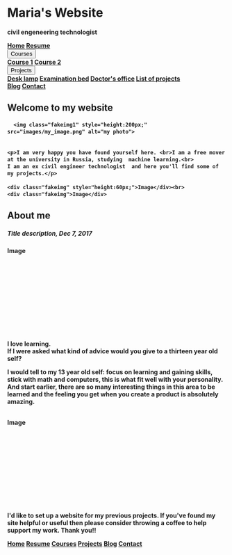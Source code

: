 

<html>
<head>
<meta name="viewport" content="width=device-width, initial-scale=1">
<link rel="stylesheet" href="https://cdnjs.cloudflare.com/ajax/libs/font-awesome/4.7.0/css/font-awesome.min.css">
<link rel="stylesheet" type="text/css" href="main.css">
</head>

<body id="Homepage">



<div class="header">
  <h1>Maria's Website</h1>
  <p><strong>civil engeneering technologist
<!--     </p> -->
<!--   <p>A <b>responsive</b> website created by me.</p> -->
<!-- </div> -->

<div class="navbar">
  <a href="Homepage.html">Home</a>
  <a href="Resume.html">Resume</a>
  <div class="subnav">
    <button class="subnavbtn" href="Courses.html">Courses <i class="fa fa-caret-down"></i></button>
    <div class="subnav-content">
      <a href="Courses.html">Course 1</a>
      <a href="Courses.html">Course 2</a>
    </div>
  </div> 
  <div class="subnav">
    <button class="subnavbtn">Projects <i class="fa fa-caret-down"></i></button>
    <div class="subnav-content">
      <a href="https://www.revitcity.com/downloads.php?action=view&object_id=20153">Desk lamp</a>
      <a href="https://www.revitcity.com/downloads.php?action=view&object_id=20243">Examination bed</a>
      <a href="https://yadi.sk/d/a9haxyjFByM14Q">Doctor's office</a>
      <a href="Projects.html">List of projects</a>
    </div>
  </div>
  <a href="Blog.html">Blog</a>
  <a href="Contact.html">Contact</a>
</div>

<section class="container">
<div class="row">
  <div class="side">
    <h2>Welcome to my website</h2>
<!--     <h5>Photo of me:</h5> -->
    
      <img class="fakeimg1" style="height:200px;" src="images/my_image.png" alt="my photo">
    
    
    <p>I am very happy you have found yourself here. <br>I am a free mover at the university in Russia, studying  machine learning.<br>
    I am an ex civil engineer technologist  and here you'll find some of my projects.</p>

    <div class="fakeimg" style="height:60px;">Image</div><br>
    <div class="fakeimg">Image</div>
  </div>
  <div class="main">
    <h2>About me</h2>
    <h5>Title description, Dec 7, 2017</h5>
    <div class="fakeimg" style="height:200px;">Image</div>
    <p>I love learning. <br> If I were asked what kind of advice would you give to a thirteen year old self?</p>
    <p>I would tell to my 13 year old self: focus on learning and gaining skills, stick with math and computers, this is what fit well with your personality. And start earlier, there are so many interesting things in this area to be learned and the feeling you get when you create a product is absolutely amazing.</p>
    <br>
<!--     <h2>TITLE HEADING</h2>
    <h5>Title description, Sep 2, 2017</h5> -->
    <div class="fakeimg" style="height:200px;">Image</div>
    <p>I'd like to set up a website for my previous projects. If you've found my site helpful or useful then please consider throwing a coffee to help support my work. Thank you!! </p>
  </div>
</div>
</section>

<footer class="footer">
<!--   <h2>Footer</h2> -->
  <nav>
    <a href="Homepage.html">Home</a>
    <a href="Resume.html">Resume</a>
    <a href="Courses.html">Courses</a>
    <a href="Projects.html">Projects</a>
    <a href="Blog.html">Blog</a>
    <a href="Contact.html">Contact</a>
  </nav>
</footer>

<!--</body> -->
<!--</html> -->

